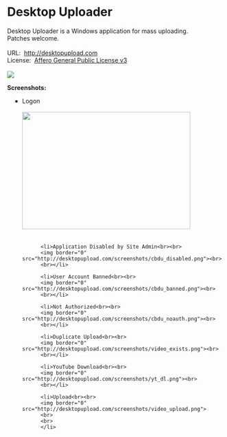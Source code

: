 Desktop Uploader
===============

Desktop Uploader is a Windows application for mass uploading.
<br>
Patches welcome.
<br><br>
URL:&nbsp;&nbsp;http://desktopupload.com
<br>
License:&nbsp;&nbsp;<a href="http://www.gnu.org/licenses/agpl-3.0.html" target="_blank">Affero General Public License v3</a>
<br><br>
<img src="http://desktopupload.com/images/github/info.jpg" border="0">

<p><b>Screenshots:</b></p>

<ul type="square" style="margin-left: 0; padding-left: 2.5em;">
          <li>Logon<br><br>
          <img border="0" src="http://desktopupload.com/screenshots/cbdu_login.png" style="width: 392px; height: 273px;"><br>
          <br></li>

          <li>Application Disabled by Site Admin<br><br>
          <img border="0" src="http://desktopupload.com/screenshots/cbdu_disabled.png"><br>
          <br></li>

          <li>User Account Banned<br><br>
          <img border="0" src="http://desktopupload.com/screenshots/cbdu_banned.png"><br>
          <br></li>

          <li>Not Authorized<br><br>
          <img border="0" src="http://desktopupload.com/screenshots/cbdu_noauth.png"><br>
          <br></li>

          <li>Duplicate Upload<br><br>
          <img border="0" src="http://desktopupload.com/screenshots/video_exists.png"><br>
          <br></li>

          <li>YouTube Download<br><br>
          <img border="0" src="http://desktopupload.com/screenshots/yt_dl.png"><br>
          <br></li>

          <li>Upload<br><br>
          <img border="0" src="http://desktopupload.com/screenshots/video_upload.png">
          <br>
          <br>
          </li>

</ul>
